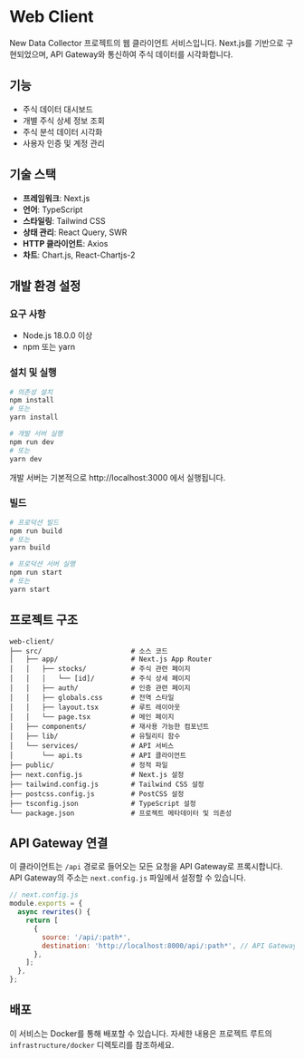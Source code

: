 # Web Client

New Data Collector 프로젝트의 웹 클라이언트 서비스입니다. Next.js를 기반으로 구현되었으며, API Gateway와 통신하여 주식 데이터를 시각화합니다.

## 기능

- 주식 데이터 대시보드
- 개별 주식 상세 정보 조회
- 주식 분석 데이터 시각화
- 사용자 인증 및 계정 관리

## 기술 스택

- **프레임워크**: Next.js
- **언어**: TypeScript
- **스타일링**: Tailwind CSS
- **상태 관리**: React Query, SWR
- **HTTP 클라이언트**: Axios
- **차트**: Chart.js, React-Chartjs-2

## 개발 환경 설정

### 요구 사항

- Node.js 18.0.0 이상
- npm 또는 yarn

### 설치 및 실행

```bash
# 의존성 설치
npm install
# 또는
yarn install

# 개발 서버 실행
npm run dev
# 또는
yarn dev
```

개발 서버는 기본적으로 http://localhost:3000 에서 실행됩니다.

### 빌드

```bash
# 프로덕션 빌드
npm run build
# 또는
yarn build

# 프로덕션 서버 실행
npm run start
# 또는
yarn start
```

## 프로젝트 구조

```
web-client/
├── src/                      # 소스 코드
│   ├── app/                  # Next.js App Router
│   │   ├── stocks/           # 주식 관련 페이지
│   │   │   └── [id]/         # 주식 상세 페이지
│   │   ├── auth/             # 인증 관련 페이지
│   │   ├── globals.css       # 전역 스타일
│   │   ├── layout.tsx        # 루트 레이아웃
│   │   └── page.tsx          # 메인 페이지
│   ├── components/           # 재사용 가능한 컴포넌트
│   ├── lib/                  # 유틸리티 함수
│   └── services/             # API 서비스
│       └── api.ts            # API 클라이언트
├── public/                   # 정적 파일
├── next.config.js            # Next.js 설정
├── tailwind.config.js        # Tailwind CSS 설정
├── postcss.config.js         # PostCSS 설정
├── tsconfig.json             # TypeScript 설정
└── package.json              # 프로젝트 메타데이터 및 의존성
```

## API Gateway 연결

이 클라이언트는 `/api` 경로로 들어오는 모든 요청을 API Gateway로 프록시합니다. API Gateway의 주소는 `next.config.js` 파일에서 설정할 수 있습니다.

```javascript
// next.config.js
module.exports = {
  async rewrites() {
    return [
      {
        source: '/api/:path*',
        destination: 'http://localhost:8000/api/:path*', // API Gateway 주소
      },
    ];
  },
};
```

## 배포

이 서비스는 Docker를 통해 배포할 수 있습니다. 자세한 내용은 프로젝트 루트의 `infrastructure/docker` 디렉토리를 참조하세요.
